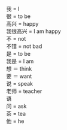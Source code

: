 我 = I  
很 = to be  
高兴 = happy  
我很高兴 = I am happy  
不 = not  
不错 = not bad  
是 = to be  
我是 = I am  
想 ＝ think  
要 ＝ want  
说 = speak  
老师 = teacher  
语  
问 = ask  
茶 = tea  
他 = he
